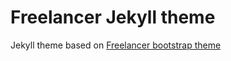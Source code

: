 Freelancer Jekyll theme  
=========================

Jekyll theme based on [Freelancer bootstrap theme ](http://startbootstrap.com/template-overviews/freelancer/)
